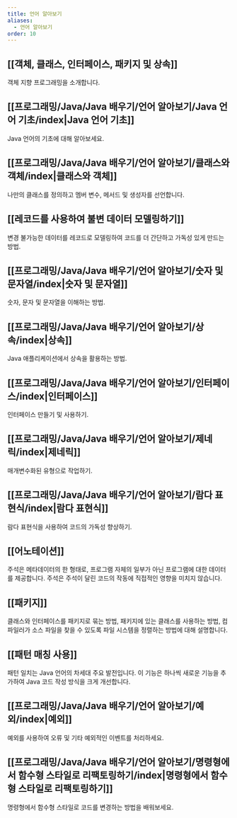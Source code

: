 ```yaml
---
title: 언어 알아보기
aliases:
  - 언어 알아보기
order: 10
---
```


## [[객체, 클래스, 인터페이스, 패키지 및 상속]]
객체 지향 프로그래밍을 소개합니다.

## [[프로그래밍/Java/Java 배우기/언어 알아보기/Java 언어 기초/index|Java 언어 기초]]
Java 언어의 기초에 대해 알아보세요.

## [[프로그래밍/Java/Java 배우기/언어 알아보기/클래스와 객체/index|클래스와 객체]]
나만의 클래스를 정의하고 멤버 변수, 메서드 및 생성자를 선언합니다.

## [[레코드를 사용하여 불변 데이터 모델링하기]]
변경 불가능한 데이터를 레코드로 모델링하여 코드를 더 간단하고 가독성 있게 만드는 방법.

## [[프로그래밍/Java/Java 배우기/언어 알아보기/숫자 및 문자열/index|숫자 및 문자열]]
숫자, 문자 및 문자열을 이해하는 방법.

## [[프로그래밍/Java/Java 배우기/언어 알아보기/상속/index|상속]]
Java 애플리케이션에서 상속을 활용하는 방법.

## [[프로그래밍/Java/Java 배우기/언어 알아보기/인터페이스/index|인터페이스]]
인터페이스 만들기 및 사용하기.

## [[프로그래밍/Java/Java 배우기/언어 알아보기/제네릭/index|제네릭]]
매개변수화된 유형으로 작업하기.

## [[프로그래밍/Java/Java 배우기/언어 알아보기/람다 표현식/index|람다 표현식]]
람다 표현식을 사용하여 코드의 가독성 향상하기.

## [[어노테이션]]
주석은 메타데이터의 한 형태로, 프로그램 자체의 일부가 아닌 프로그램에 대한 데이터를 제공합니다. 주석은 주석이 달린 코드의 작동에 직접적인 영향을 미치지 않습니다.

## [[패키지]]
클래스와 인터페이스를 패키지로 묶는 방법, 패키지에 있는 클래스를 사용하는 방법, 컴파일러가 소스 파일을 찾을 수 있도록 파일 시스템을 정렬하는 방법에 대해 설명합니다.

## [[패턴 매칭 사용]]
패턴 일치는 Java 언어의 차세대 주요 발전입니다. 이 기능은 하나씩 새로운 기능을 추가하여 Java 코드 작성 방식을 크게 개선합니다.

## [[프로그래밍/Java/Java 배우기/언어 알아보기/예외/index|예외]]
예외를 사용하여 오류 및 기타 예외적인 이벤트를 처리하세요.

## [[프로그래밍/Java/Java 배우기/언어 알아보기/명령형에서 함수형 스타일로 리팩토링하기/index|명령형에서 함수형 스타일로 리팩토링하기]]
명령형에서 함수형 스타일로 코드를 변경하는 방법을 배워보세요.